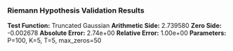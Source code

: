### Riemann Hypothesis Validation Results

**Test Function:** Truncated Gaussian
**Arithmetic Side:** 2.739580
**Zero Side:** -0.002678
**Absolute Error:** 2.74e+00
**Relative Error:** 1.00e+00
**Parameters:** P=100, K=5, T=5, max_zeros=50

